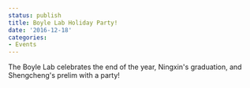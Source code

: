 ```yaml
---
status: publish
title: Boyle Lab Holiday Party!
date: '2016-12-18'
categories:
- Events
---
```


The Boyle Lab celebrates the end of the year, Ningxin's graduation, and Shengcheng's prelim with a party!
